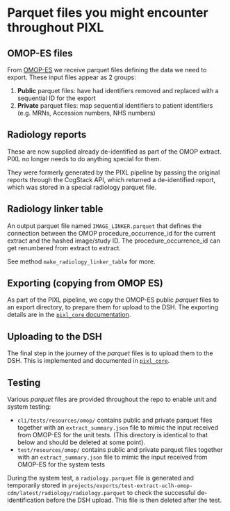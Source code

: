 # Parquet files you might encounter throughout PIXL

## OMOP-ES files

From
[OMOP-ES](https://github.com/UCLH-Foundry/the-rolling-skeleton/blob/main/docs/design/100-day-design.md#data-flow-through-components)
we receive parquet files defining the data we need to export. These input files appear as 2 groups:

1. **Public** parquet files: have had identifiers removed and replaced with a sequential ID for the
   export
2. **Private** parquet files: map sequential identifiers to patient identifiers (e.g. MRNs,
   Accession numbers, NHS numbers)

## Radiology reports

These are now supplied already de-identified as part of the OMOP extract.
PIXL no longer needs to do anything special for them. 

They were formerly generated by the PIXL pipeline by passing the original reports through the
CogStack API, which returned a de-identified report, which was stored in a special radiology
parquet file.

## Radiology linker table

An output parquet file named `IMAGE_LINKER.parquet` that defines the connection between the
OMOP procedure_occurrence_id for the current extract and the hashed image/study ID.
The procedure_occurrence_id can get renumbered from extract to extract.

See method `make_radiology_linker_table` for more.

## Exporting (copying from OMOP ES)

As part of the PIXL pipeline, we copy the OMOP-ES public _parquet_ files  to an export directory, to
prepare them for upload to the DSH. The exporting details are in the
[`pixl_core` documentation](../../pixl_core/README.md#omop-es-files).

## Uploading to the DSH

The final step in the journey of the _parquet_ files is to upload them to the DSH. This is
implemented and documented in [`pixl_core`](../../pixl_core/README.md#uploading-to-an-ftps-server).

## Testing

Various _parquet_ files are provided throughout the repo to enable unit and system testing:

- `cli/tests/resources/omop/` contains public and private parquet files together with an
  `extract_summary.json` file to mimic the input received from OMOP-ES for the unit tests. (This directory is identical to that below and should be deleted at some point).
- `test/resources/omop/` contains public and private parquet files together with an
  `extract_summary.json` file to mimic the input received from OMOP-ES for the system tests

During the system test, a `radiology.parquet` file is generated and temporarily stored in
`projects/exports/test-extract-uclh-omop-cdm/latest/radiology/radiology.parquet` to check the successful
de-identification before the DSH upload. This file is then deleted after the test.
